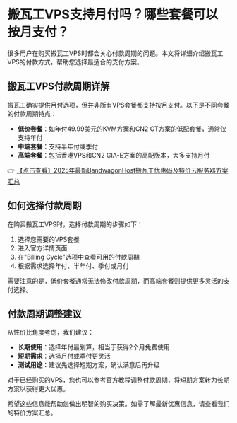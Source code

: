 # 搬瓦工VPS支持月付吗？哪些套餐可以按月支付？

很多用户在购买搬瓦工VPS时都会关心付款周期的问题。本文将详细介绍搬瓦工VPS的付款方式，帮助您选择最适合的支付方案。

## 搬瓦工VPS付款周期详解

搬瓦工确实提供月付选项，但并非所有VPS套餐都支持按月支付。以下是不同套餐的付款周期特点：

- **低价套餐**：如年付49.99美元的KVM方案和CN2 GT方案的低配套餐，通常仅支持年付
- **中端套餐**：支持半年付或季付
- **高端套餐**：包括香港VPS和CN2 GIA-E方案的高配版本，大多支持月付

👉 [【点击查看】2025年最新BandwagonHost搬瓦工优惠码及特价云服务器方案汇总](https://bit.ly/banwagon)

## 如何选择付款周期

在购买搬瓦工VPS时，选择付款周期的步骤如下：

1. 选择您需要的VPS套餐
2. 进入官方详情页面
3. 在"Billing Cycle"选项中查看可用的付款周期
4. 根据需求选择年付、半年付、季付或月付

需要注意的是，低价套餐通常无法修改付款周期，而高端套餐则提供更多灵活的支付选择。

## 付款周期调整建议

从性价比角度考虑，我们建议：

- **长期使用**：选择年付最划算，相当于获得2个月免费使用
- **短期需求**：选择月付或季付更灵活
- **测试用途**：建议先选择短期方案，确认满意后再升级

对于已经购买的VPS，您也可以参考官方教程调整付款周期，将短期方案转为长期方案以获得更大优惠。

希望这些信息能帮助您做出明智的购买决策。如需了解最新优惠信息，请查看我们的特价方案汇总。